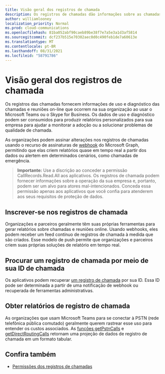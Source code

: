 ```yaml
---
title: Visão geral dos registros de chamada
description: Os registros de chamadas dão informações sobre as chamadas e reuniões que ocorrem em sua organização.
author: williamlooney
localization_priority: Normal
ms.prod: cloud-communications
ms.openlocfilehash: 81ba052abf90caeb89be38f7e7a5e3a1d3af5814
ms.sourcegitcommit: dcf237b515e70302aec0d0c490feb1de7a60613e
ms.translationtype: MT
ms.contentlocale: pt-BR
ms.lasthandoff: 08/31/2021
ms.locfileid: "58791786"
---
```

# <a name="call-records-overview"></a>Visão geral dos registros de chamada

Os registros das chamadas fornecem informações de uso e diagnóstico das chamadas e reuniões on-line que ocorrem na sua organização ao usar o Microsoft Teams ou o Skype for Business. Os dados de uso e diagnóstico podem ser consumidos para produzir relatórios personalizados para sua empresa para ajudar a monitorar a adoção ou a solucionar problemas de qualidade de chamada.

As organizações podem assinar alterações nos registros de chamadas usando o recurso de assinaturas de [webhook](/graph/api/resources/webhooks.md) do Microsoft Graph, permitindo que elas criem relatórios quase em tempo real a partir dos dados ou alertem em determinados cenários, como chamadas de emergência.

> **Importante:** Use a discrição ao conceder a permissão CallRecords.Read.All aos aplicativos. Os registros de chamada podem fornecer informações sobre a operação da sua empresa e, portanto, podem ser um alvo para atores mal-intencionados. Conceda essa permissão apenas aos aplicativos que você confia para atenderem aos seus requisitos de proteção de dados.

## <a name="subscribe-to-call-records"></a>Inscrever-se nos registros de chamada

Organizações e parceiros geralmente têm suas próprias ferramentas para gerar relatórios sobre chamadas e reuniões online. Usando webhooks, eles podem receber um feed contínuo de registros de chamada à medida que são criados. Esse modelo de push permite que organizações e parceiros criem suas próprias soluções de relatório em tempo real.

## <a name="look-up-a-call-record-by-its-call-id"></a>Procurar um registro de chamada por meio de sua ID de chamada

Os aplicativos podem recuperar [um registro de chamada](/graph/api/resources/callrecords-callrecord.md) por sua ID. Essa ID pode ser determinada a partir de uma notificação de webhook ou recuperada de ferramentas administrativas.

## <a name="get-call-record-reports"></a>Obter relatórios de registro de chamada

As organizações que usam Microsoft Teams para se conectar à PSTN (rede telefônica pública comutado) geralmente querem rastrear esse uso para entender os custos associados. As [funções getPstnCalls](/graph/api/callrecords-callrecord-getpstncalls) e [getDirectRoutingCalls](/graph/api/callrecords-callrecord-getdirectroutingcalls) [](/graph/api/resources/callrecords-callrecord) retornam uma projeção de dados de registro de chamada em um formato tabular.

## <a name="see-also"></a>Confira também

- [Permissões dos registros de chamadas](./permissions-reference.md#call-records-permissions)